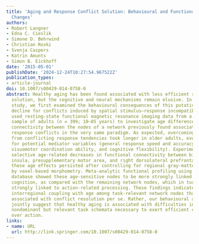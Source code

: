 ```yaml
---
title: 'Aging and Response Conflict Solution: Behavioural and Functional Connectivity
  Changes'
authors:
- Robert Langner
- Edna C. Cieslik
- Simone D. Behrwind
- Christian Roski
- Svenja Caspers
- Katrin Amunts
- Simon B. Eickhoff
date: '2015-05-01'
publishDate: '2024-12-24T10:27:54.967522Z'
publication_types:
- article-journal
doi: 10.1007/s00429-014-0758-0
abstract: Healthy aging has been found associated with less efficient response conflict
  solution, but the cognitive and neural mechanisms remain elusive. In a two-experiment
  study, we first examined the behavioural consequences of this putative age-related
  decline for conflicts induced by spatial stimulus–response incompatibility. We then
  used resting-state functional magnetic resonance imaging data from a large, independent
  sample of adults (n = 399; 18–85 years) to investigate age differences in functional
  connectivity between the nodes of a network previously found associated with incompatibility-induced
  response conflicts in the very same paradigm. As expected, overcoming interference
  from conflicting response tendencies took longer in older adults, even after accounting
  for potential mediator variables (general response speed and accuracy, motor speed,
  visuomotor coordination ability, and cognitive flexibility). Experiment 2 revealed
  selective age-related decreases in functional connectivity between bilateral anterior
  insula, presupplementary motor area, and right dorsolateral prefrontal cortex. Importantly,
  these age effects persisted after controlling for regional gray-matter atrophy assessed
  by voxel-based morphometry. Meta-analytic functional profiling using the BrainMap
  database showed these age-sensitive nodes to be more strongly linked to highly abstract
  cognition, as compared with the remaining network nodes, which in turn were more
  strongly linked to action-related processing. These findings indicate changes in
  interregional coupling with age among task-relevant network nodes that are not specifically
  associated with conflict resolution per se. Rather, our behavioural and neural data
  jointly suggest that healthy aging is associated with difficulties in properly activating
  nondominant but relevant task schemata necessary to exert efficient cognitive control
  over action.
links:
- name: URL
  url: http://link.springer.com/10.1007/s00429-014-0758-0
---
```

